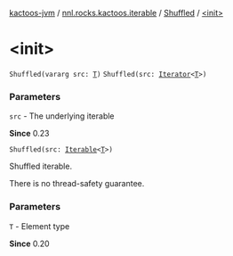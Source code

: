 [kactoos-jvm](../../index.md) / [nnl.rocks.kactoos.iterable](../index.md) / [Shuffled](index.md) / [&lt;init&gt;](./-init-.md)

# &lt;init&gt;

`Shuffled(vararg src: `[`T`](index.md#T)`)`
`Shuffled(src: `[`Iterator`](https://kotlinlang.org/api/latest/jvm/stdlib/kotlin.collections/-iterator/index.html)`<`[`T`](index.md#T)`>)`

### Parameters

`src` - The underlying iterable

**Since**
0.23

`Shuffled(src: `[`Iterable`](https://kotlinlang.org/api/latest/jvm/stdlib/kotlin.collections/-iterable/index.html)`<`[`T`](index.md#T)`>)`

Shuffled iterable.

There is no thread-safety guarantee.

### Parameters

`T` - Element type

**Since**
0.20

